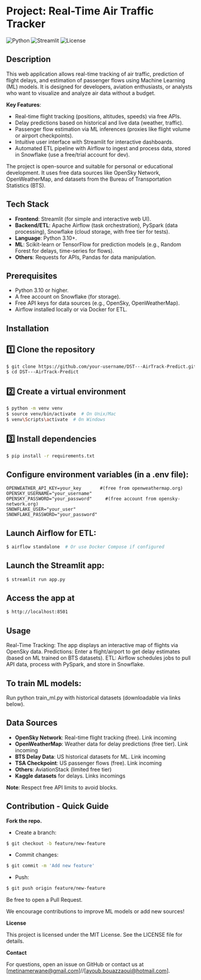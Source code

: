 # Project: Real-Time Air Traffic Tracker
![Python](https://img.shields.io/badge/Python-3.10%2B-blue)
![Streamlit](https://img.shields.io/badge/Streamlit-1.0%2B-red)
![License](https://img.shields.io/badge/License-MIT-green)


## Description
This web application allows real-time tracking of air traffic, prediction of flight delays, and estimation of passenger flows using Machine Learning (ML) models. 
It is designed for developers, aviation enthusiasts, or analysts who want to visualize and analyze air data without a budget.

**Key Features**:

- Real-time flight tracking (positions, altitudes, speeds) via free APIs.
- Delay predictions based on historical and live data (weather, traffic).
- Passenger flow estimation via ML inferences (proxies like flight volume or airport checkpoints).
- Intuitive user interface with Streamlit for interactive dashboards.
- Automated ETL pipeline with Airflow to ingest and process data, stored in Snowflake (use a free/trial account for dev).



The project is open-source and suitable for personal or educational development. It uses free data sources like OpenSky Network, OpenWeatherMap, and datasets from the Bureau of Transportation Statistics (BTS).

## Tech Stack

- **Frontend**: Streamlit (for simple and interactive web UI).
- **Backend/ETL**: Apache Airflow (task orchestration), PySpark (data processing), Snowflake (cloud storage, with free tier for tests).
- **Language**: Python 3.10+.
- **ML**: Scikit-learn or TensorFlow for prediction models (e.g., Random Forest for delays, time-series for flows).
- **Others**: Requests for APIs, Pandas for data manipulation.

## Prerequisites

- Python 3.10 or higher.
- A free account on Snowflake (for storage).
- Free API keys for data sources (e.g., OpenSky, OpenWeatherMap).
- Airflow installed locally or via Docker for ETL.

## Installation

## 1️⃣ Clone the repository

```bash 
$ git clone https://github.com/your-username/DST---AirTrack-Predict.git
$ cd DST---AirTrack-Predict
```

## 2️⃣ Create a virtual environment

```bash 
$ python -m venv venv
$ source venv/bin/activate  # On Unix/Mac
$ venv\Scripts\activate  # On Windows
``` 

## 3️⃣ Install dependencies

```bash
$ pip install -r requirements.txt
``` 


## Configure environment variables (in a .env file):
```text
OPENWEATHER_API_KEY=your_key       #(free from openweathermap.org)
OPENSKY_USERNAME="your_username" 
OPENSKY_PASSWORD="your_password"     #(free account from opensky-network.org)
SNOWFLAKE_USER="your_user"
SNOWFLAKE_PASSWORD="your_password"
 ``` 


## Launch Airflow for ETL:

```bash 
$ airflow standalone  # Or use Docker Compose if configured
``` 

## Launch the Streamlit app:

```bash 
$ streamlit run app.py
``` 


## Access the app at

```bash 
$ http://localhost:8501
``` 


## Usage

Real-Time Tracking: The app displays an interactive map of flights via OpenSky data.
Predictions: Enter a flight/airport to get delay estimates (based on ML trained on BTS datasets).
ETL: Airflow schedules jobs to pull API data, process with PySpark, and store in Snowflake.

## To train ML models:

Run python train_ml.py with historical datasets (downloadable via links below).

## Data Sources

- **OpenSky Network**: Real-time flight tracking (free). Link incoming
- **OpenWeatherMap**: Weather data for delay predictions (free tier). Link incoming
- **BTS Delay Data**: US historical datasets for ML. Link incoming
- **TSA Checkpoint**: US passenger flows (free). Link incoming
- **Others**: AviationStack (limited free tier)
-  **Kaggle datasets** for delays. Links incomings

**Note**: Respect free API limits to avoid blocks.

## Contribution - Quick Guide

**Fork the repo.**
- Create a branch: 
```bash 
$ git checkout -b feature/new-feature
```
- Commit changes:
```bash 
$ git commit -m 'Add new feature'
 ```
- Push:
```bash
$ git push origin feature/new-feature
```
Be free to open a Pull Request.

We encourage contributions to improve ML models or add new sources!

**License**

This project is licensed under the MIT License. See the LICENSE file for details.

**Contact**

For questions, open an issue on GitHub or contact us at [metinamerwane@gmail.com]//[ayoub.bouazzaoui@hotmail.com].
